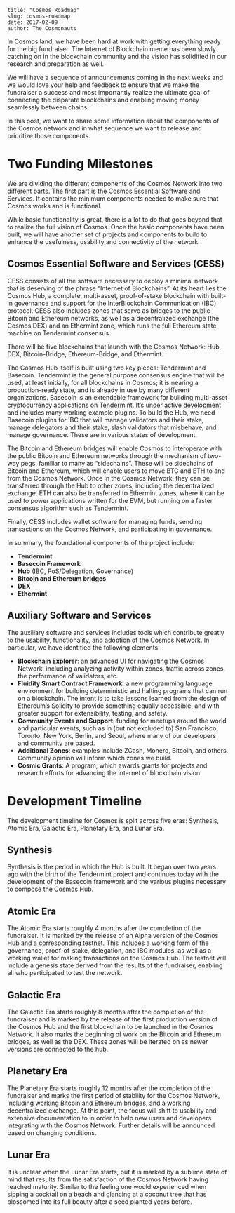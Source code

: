 ~~~
title: "Cosmos Roadmap"
slug: cosmos-roadmap
date: 2017-02-09
author: The Cosmonauts
~~~

In Cosmos land, we have been hard at work with getting everything ready for the
big fundraiser. The Internet of Blockchain meme has been slowly catching on in
the blockchain community and the vision has solidified in our research and
preparation as well.

We will have a sequence of announcements coming in the next weeks and we would
love your help and feedback to ensure that we make the fundraiser a success and
most importantly realize the ultimate goal of connecting the disparate
blockchains and enabling moving money seamlessly between chains. 

In this post, we want to share some information about the components of the
Cosmos network and in what sequence we want to release and prioritize those
components. 

# Two Funding Milestones

We are dividing the different components of the Cosmos Network into two
different parts. The first part is the Cosmos Essential Software and Services.
It contains the minimum components needed to make sure that Cosmos works and is
functional. 

While basic functionality is great, there is a lot to do that goes beyond that
to realize the full vision of Cosmos. Once the basic components have been
built, we will have another set of projects and components to build to enhance
the usefulness, usability and connectivity of the network.

## Cosmos Essential Software and Services (CESS)

CESS consists of all the software necessary to deploy a minimal network that is
deserving of the phrase “Internet of Blockchains”. At its heart lies the Cosmos
Hub, a complete, multi-asset, proof-of-stake blockchain with built-in
governance and support for the InterBlockchain Communication (IBC) protocol.
CESS also includes zones that serve as bridges to the public Bitcoin and
Ethereum networks, as well as a decentralized exchange (the Cosmos DEX) and an
Ethermint zone, which runs the full Ethereum state machine on Tendermint
consensus.

There will be five blockchains that launch with the Cosmos Network: Hub, DEX,
Bitcoin-Bridge, Ethereum-Bridge, and Ethermint.

The Cosmos Hub itself is built using two key pieces: Tendermint and Basecoin.
Tendermint is the general purpose consensus engine that will be used, at least
initially, for all blockchains in Cosmos; it is nearing a production-ready
state, and is already in use by many different organizations. Basecoin is an
extendable framework for building multi-asset cryptocurrency applications on
Tendermint. It’s under active development and includes many working example
plugins. To build the Hub, we need Basecoin plugins for IBC that will manage
validators and their stake, manage delegators and their stake, slash validators
that misbehave, and manage governance. These are in various states of
development.

The Bitcoin and Ethereum bridges will enable Cosmos to interoperate with the
public Bitcoin and Ethereum networks through the mechanism of two-way pegs,
familiar to many as “sidechains”. These will be sidechains of Bitcoin and
Ethereum, which will enable users to move BTC and ETH to and from the Cosmos
Network. Once in the Cosmos Network, they can be transferred through the Hub to
other zones, including the decentralized exchange. ETH can also be transferred
to Ethermint zones, where it can be used to power applications written for the
EVM, but running on a faster consensus algorithm such as Tendermint.

Finally, CESS includes wallet software for managing funds, sending transactions
on the Cosmos Network, and participating in governance.

In summary, the foundational components of the project include:

 - **Tendermint**
 - **Basecoin Framework**
 - **Hub** (IBC, PoS/Delegation, Governance)
 - **Bitcoin and Ethereum bridges**
 - **DEX**
 - **Ethermint**

## Auxiliary Software and Services

The auxiliary software and services includes tools which contribute greatly to
the usability, functionality, and adoption of the Cosmos Network. In
particular, we have identified the following elements:

 - **Blockchain Explorer**: an advanced UI for navigating the Cosmos Network,
  including analyzing activity within zones, traffic across zones, the
  performance of validators, etc.
 - **Fluidity Smart Contract Framework**: a new programming language
  environment for building deterministic and halting programs that can run on a
  blockchain. The intent is to take lessons learned from the design of
  Ethereum’s Solidity to provide something equally accessible, and with greater
  support for extensibility, testing, and safety.
 - **Community Events and Support**: funding for meetups around the world and
  particular events, such as in (but not excluded to) San Francisco, Toronto,
  New York, Berlin, and Seoul, where many of our developers and community are
  based.
 - **Additional Zones**: examples include ZCash, Monero, Bitcoin, and
  others. Community opinion will inform which zones we build.
 - **Cosmic Grants**: A program, which awards grants for projects and research
  efforts for advancing the internet of blockchain vision.

# Development Timeline

The development timeline for Cosmos is split across five eras: Synthesis,
Atomic Era, Galactic Era, Planetary Era, and Lunar Era.

## Synthesis

Synthesis is the period in which the Hub is built. It began over two years ago
with the birth of the Tendermint project and continues today with the
development of the Basecoin framework and the various plugins necessary to
compose the Cosmos Hub. 

## Atomic Era

The Atomic Era starts roughly 4 months after the completion of the fundraiser.
It is marked by the release of an Alpha version of the Cosmos Hub and a
corresponding testnet. This includes a working form of the governance,
proof-of-stake, delegation, and IBC modules, as well as a working wallet for
making transactions on the Cosmos Hub. The testnet will include a genesis state
derived from the results of the fundraiser, enabling all who participated to
test the network.

## Galactic Era

The Galactic Era starts roughly 8 months after the completion of the fundraiser
and is marked by the release of the first production version of the Cosmos Hub
and the first blockchain to be launched in the Cosmos Network. It also marks
the beginning of work on the Bitcoin and Ethereum bridges, as well as the DEX.
These zones will be iterated on as newer versions are connected to the hub. 

## Planetary Era

The Planetary Era starts roughly 12 months after the completion of the
fundraiser and marks the first period of stability for the Cosmos Network,
including working Bitcoin and Ethereum bridges, and a working decentralized
exchange. At this point, the focus will shift to usability and extensive
documentation to in order to help new users and developers integrating with the
Cosmos Network. Further details will be announced based on changing conditions.

## Lunar Era

It is unclear when the Lunar Era starts, but it is marked by a sublime state of
mind that results from the satisfaction of the Cosmos Network having reached
maturity. Similar to the feeling one would experienced when sipping a cocktail
on a beach and glancing at a coconut tree that has blossomed into its full
beauty after a seed planted years before.
